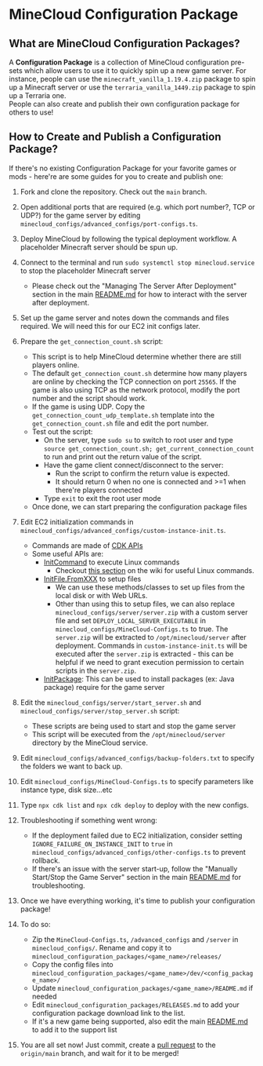 # MineCloud Configuration Package

## What are MineCloud Configuration Packages?
A **Configuration Package** is a collection of MineCloud configuration pre-sets which allow users to use it to quickly spin up a new game server. For instance, people can use the `minecraft_vanilla_1.19.4.zip` package to spin up a Minecraft server or use the `terraria_vanilla_1449.zip` package to spin up a Terraria one.   
People can also create and publish their own configuration package for others to use!

## How to Create and Publish a Configuration Package?

If there's no existing Configuration Package for your favorite games or mods - here're are some guides for you to create and publish one:

1. Fork and clone the repository. Check out the `main` branch.
2. Open additional ports that are required (e.g. which port number?, TCP or UDP?) for the game server by editing `minecloud_configs/advanced_configs/port-configs.ts`.  
3. Deploy MineCloud by following the typical deployment workflow. A placeholder Minecraft server should be spun up.
4. Connect to the terminal and run `sudo systemctl stop minecloud.service` to stop the placeholder Minecraft server
    - Please check out the "Managing The Server After Deployment" section in the main [README.md](../README.md#managing-the-server-after-deployment) for how to interact with the server after deployment.  
5. Set up the game server and notes down the commands and files required. We will need this for our EC2 init configs later.
6. Prepare the `get_connection_count.sh` script:  
    - This script is to help MineCloud determine whether there are still players online.  
    - The default `get_connection_count.sh` determine how many players are online by checking the TCP connection on port `25565`. If the game is also using TCP as the network protocol, modify the port number and the script should work.
    - If the game is using UDP. Copy the `get_connection_count_udp_template.sh` template into the `get_connection_count.sh` file and edit the port number.  
    - Test out the script:  
      - On the server, type `sudo su` to switch to root user and type `source get_connection_count.sh; get_current_connection_count` to run and print out the return value of the script.  
      - Have the game client connect/disconnect to the server:  
        - Run the script to confirm the return value is expected.
        - It should return 0 when no one is connected and >=1 when there're players connected
      - Type `exit` to exit the root user mode
    - Once done, we can start preparing the configuration package files
7. Edit EC2 initialization commands in `minecloud_configs/advanced_configs/custom-instance-init.ts`.  
   - Commands are made of [CDK APIs](https://docs.aws.amazon.com/cdk/api/v2/)
   - Some useful APIs are:  
     - [InitCommand](https://docs.aws.amazon.com/cdk/api/v2/docs/aws-cdk-lib.aws_ec2.InitCommand.html) to execute Linux commands
       - Checkout [this section](https://github.com/VeriorPies/MineCloud/wiki/FAQs-&-Troubleshooting#useful-linux-commands) on the wiki for useful Linux commands.
     - [InitFile.FromXXX](https://docs.aws.amazon.com/cdk/api/v2/docs/aws-cdk-lib.aws_ec2.InitFile.html) to setup files
        - We can use these methods/classes to set up files from the local disk or with Web URLs.
        - Other than using this to setup files, we can also replace `minecloud_configs/server/server.zip` with a custom server file and set `DEPLOY_LOCAL_SERVER_EXECUTABLE` in `minecloud_configs/MineCloud-Configs.ts` to true. The `server.zip` will be extracted to `/opt/minecloud/server` after deployment. Commands in `custom-instance-init.ts` will be executed after the `server.zip` is extracted - this can be helpful if we need to grant execution permission to certain scripts in the `server.zip`.
     - [InitPackage](https://docs.aws.amazon.com/cdk/api/v2/docs/aws-cdk-lib.aws_ec2.InitPackage.html): This can be used to install packages (ex: Java package) require for the game server
8. Edit the `minecloud_configs/server/start_server.sh` and `minecloud_configs/server/stop_server.sh` script: 
   - These scripts are being used to start and stop the game server  
   - This script will be executed from the `/opt/minecloud/server` directory by the MineCloud service.
9. Edit `minecloud_configs/advanced_configs/backup-folders.txt` to specify the folders we want to back up.
10. Edit `minecloud_configs/MineCloud-Configs.ts` to specify parameters like instance type, disk size...etc
11. Type `npx cdk list` and `npx cdk deploy` to deploy with the new configs.
12. Troubleshooting if something went wrong:  
    - If the deployment failed due to EC2 initialization, consider setting `IGNORE_FAILURE_ON_INSTANCE_INIT` to `true` in `minecloud_configs/advanced_configs/other-configs.ts` to prevent rollback. 
    - If there's an issue with the server start-up, follow the "Manually Start/Stop the Game Server" section in the main [README.md](../README.md#manually-startstop-the-game-server) for troubleshooting.
13. Once we have everything working, it's time to publish your configuration package!
14. To do so:  
    - Zip the `MineCloud-Configs.ts`, `/advanced_configs` and `/server` in `minecloud_configs/`. Rename and copy it to `minecloud_configuration_packages/<game_name>/releases/`
    - Copy the config files into `minecloud_configuration_packages/<game_name>/dev/<config_package_name>/`
    - Update `minecloud_configuration_packages/<game_name>/README.md` if needed
    - Edit `minecloud_configuration_packages/RELEASES.md` to add your configuration package download link to the list.  
    - If it's a new game being supported, also edit the main [README.md](../README.md) to add it to the support list

15. You are all set now! Just commit, create a [pull request](https://github.com/VeriorPies/MineCloud/pulls) to the `origin/main` branch, and wait for it to be merged!